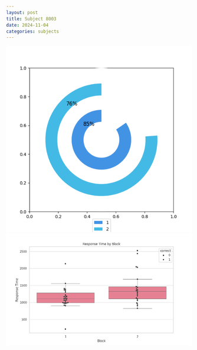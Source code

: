 ```yaml
---
layout: post
title: Subject 8003
date: 2024-11-04
categories: subjects
---
```


![](data/8003/run-10/8003__acc_test.png)
![](data/8003/run-10/8003_rt.png)
